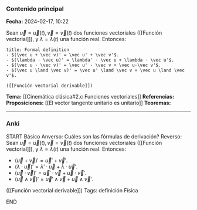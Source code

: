 ### Contenido principal

**Fecha:** 2024-02-17, 10:22

Sean $\vec u = \vec u(t), \vec v = \vec v(t)$ dos funciones vectoriales ([[Función vectorial]]), y $\lambda = \lambda(t)$ una función real. Entonces:

```ad-formal
title: Formal definition
- $(\vec u + \vec v)' = \vec u' + \vec v'$.
- $(\lambda · \vec u)' = \lambda' · \vec u + \lambda · \vec u'$.
- $(\vec u · \vec v)' = \vec u' · \vec v + \vec u·\vec v'$.
- $(\vec u \land \vec v)' = \vec u' \land \vec v + \vec u \land \vec v'$.

([[Función vectorial derivable]])

```

**Tema:** [[Cinemática clásica#2.c Funciones vectoriales]]
**Referencias:**
**Proposiciones:** [[El vector tangente unitario es unitario]]
**Teoremas:**

---
### Anki

START
Básico
Anverso: Cuáles son las fórmulas de derivación?
Reverso: Sean $\vec u = \vec u(t), \vec v = \vec v(t)$ dos funciones vectoriales ([[Función vectorial]]), y $\lambda = \lambda(t)$ una función real. Entonces:
- $(\vec u + \vec v)' = \vec u' + \vec v'$.
- $(\lambda · \vec u)' = \lambda' · \vec u + \lambda · \vec u'$.
- $(\vec u · \vec v)' = \vec u' · \vec v + \vec u·\vec v'$.
- $(\vec u \land \vec v)' = \vec u' \land \vec v + \vec u \land \vec v'$.

([[Función vectorial derivable]])
Tags: definición Física
<!--ID: 1708275569351-->
END
